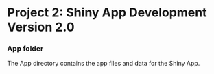 # Project 2: Shiny App Development Version 2.0
### App folder

The App directory contains the app files and data for the Shiny App.

